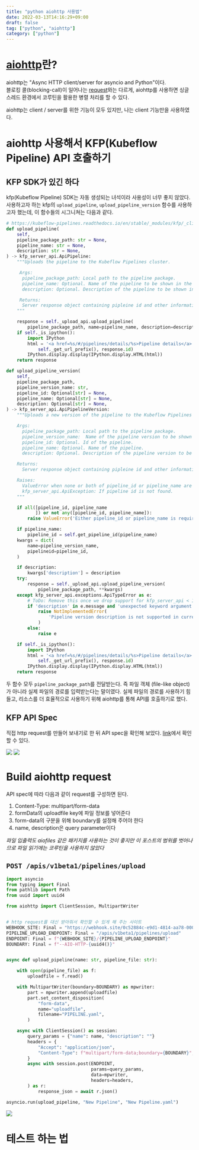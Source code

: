 ```yaml
---
title: "python aiohttp 사용법"
date: 2022-03-13T14:16:29+09:00
draft: false
tag: ["python", "aiohttp"]
category: ["python"]
---
```


# [aiohttp](https://docs.aiohttp.org/en/stable/)란?

aiohttp는 "Async HTTP client/server for asyncio and Python"이다.  
블로킹 콜(blocking-call)이 일어나는 [request](https://docs.python-requests.org/en/latest/)와는 다르게,
aiohttp를 사용하면 싱글 스레드 환경에서 코루틴을 활용한 병렬 처리를 할 수 있다.

aiohttp는 client / server를 위한 기능이 모두 있지만, 나는 client 기능만을 사용하였다.

# aiohttp 사용해서 KFP(Kubeflow Pipeline) API 호출하기

## KFP SDK가 있긴 하다

kfp(Kubeflow Pipeline) SDK는 자동 생성되는 녀석이라 사용성이 너무 좋지 않았다.
사용하고자 하는 kfp의 `upload_pipeline`, `upload_pipeline_version` 함수를 사용하고자 했는데, 이 함수들의 시그니쳐는 다음과 같다.

```python
# https://kubeflow-pipelines.readthedocs.io/en/stable/_modules/kfp/_client.html#Client.upload_pipeline
def upload_pipeline(
    self,
    pipeline_package_path: str = None,
    pipeline_name: str = None,
    description: str = None,
) -> kfp_server_api.ApiPipeline:
    """Uploads the pipeline to the Kubeflow Pipelines cluster.

     Args:
      pipeline_package_path: Local path to the pipeline package.
      pipeline_name: Optional. Name of the pipeline to be shown in the UI.
      description: Optional. Description of the pipeline to be shown in the UI.

     Returns:
      Server response object containing pipleine id and other information.
    """

    response = self._upload_api.upload_pipeline(
        pipeline_package_path, name=pipeline_name, description=description)
    if self._is_ipython():
        import IPython
        html = '<a href=%s/#/pipelines/details/%s>Pipeline details</a>.' % (
            self._get_url_prefix(), response.id)
        IPython.display.display(IPython.display.HTML(html))
    return response
```

```python
def upload_pipeline_version(
    self,
    pipeline_package_path,
    pipeline_version_name: str,
    pipeline_id: Optional[str] = None,
    pipeline_name: Optional[str] = None,
    description: Optional[str] = None,
) -> kfp_server_api.ApiPipelineVersion:
    """Uploads a new version of the pipeline to the Kubeflow Pipelines cluster.

    Args:
      pipeline_package_path: Local path to the pipeline package.
      pipeline_version_name:  Name of the pipeline version to be shown in the UI.
      pipeline_id: Optional. Id of the pipeline.
      pipeline_name: Optional. Name of the pipeline.
      description: Optional. Description of the pipeline version to be shown in the UI.

    Returns:
      Server response object containing pipleine id and other information.

    Raises:
      ValueError when none or both of pipeline_id or pipeline_name are specified
      kfp_server_api.ApiException: If pipeline id is not found.
    """

    if all([pipeline_id, pipeline_name
           ]) or not any([pipeline_id, pipeline_name]):
        raise ValueError('Either pipeline_id or pipeline_name is required')

    if pipeline_name:
        pipeline_id = self.get_pipeline_id(pipeline_name)
    kwargs = dict(
        name=pipeline_version_name,
        pipelineid=pipeline_id,
    )

    if description:
        kwargs['description'] = description
    try:
        response = self._upload_api.upload_pipeline_version(
            pipeline_package_path, **kwargs)
    except kfp_server_api.exceptions.ApiTypeError as e:
        # ToDo: Remove this once we drop support for kfp_server_api < 1.7.1
        if 'description' in e.message and 'unexpected keyword argument' in e.message:
            raise NotImplementedError(
                'Pipeline version description is not supported in current kfp-server-api pypi package. Upgrade to 1.7.1 or above'
            )
        else:
            raise e

    if self._is_ipython():
        import IPython
        html = '<a href=%s/#/pipelines/details/%s>Pipeline details</a>.' % (
            self._get_url_prefix(), response.id)
        IPython.display.display(IPython.display.HTML(html))
    return response
```

두 함수 모두 `pipeline_package_path`를 전달받는다. 즉 파일 객체 (file-like object)가 아니라 실제 파일의 경로를
입력받는다는 말이였다. 실제 파일의 경로를 사용하기 힘들고, 리소스를 더 효율적으로 사용하기 위해 aiohttp를 통해 API를 호출하기로 했다.


## KFP API Spec

직접 http request를 만들어 보내기로 한 뒤 API spec을 확인해 보았다. [link](https://www.kubeflow.org/docs/components/pipelines/reference/api/kubeflow-pipeline-api-spec/#tag-PipelineService)에서 확인 할 수 있다.

![](/images/posts/upload.png)
![](/images/posts/upload-version.png)

# Build aiohttp request

API spec에 따라 다음과 같이 request를 구성하면 된다.

1. Content-Type: multipart/form-data
2. formData의 uploadfile key에 파일 정보를 넣어준다
3. form-data의 구분을 위해 boundary를 설정해 주어야 한다
4. name, description은 query parameter이다

*파일 입출력도 aiofiles 같은 패키지를 사용하는 것이 좋지만 이 포스트의 범위를 벗어나므로 파일 읽기에는 코루틴을 사용하지 않았다*

## `POST /apis/v1beta1/pipelines/upload`
```python
import asyncio
from typing import Final
from pathlib import Path
from uuid import uuid4

from aiohttp import ClientSession, MultipartWriter


# http request를 대신 받아줘서 확인할 수 있게 해 주는 사이트
WEBHOOK_SITE: Final = "https://webhook.site/0c52884c-e9d1-4814-aa78-000000000000"  
PIPELINE_UPLOAD_ENDPOINT: Final = "/apis/v1beta1/pipelines/upload"
ENDPOINT: Final = f"{WEBHOOK_SITE}/{PIPELINE_UPLOAD_ENDPOINT}"
BOUNDARY: Final = f"--AIO-HTTP-{uuid4()}"


async def upload_pipeline(name: str, pipeline_file: str):

    with open(pipeline_file) as f:
        uploadfile = f.read()

    with MultipartWriter(boundary=BOUNDARY) as mpwriter:
        part = mpwriter.append(uploadfile)
        part.set_content_disposition(
            "form-data",
            name="uploadfile",
            filename="PIPELINE.yaml",
        )

    async with ClientSession() as session:
        query_params = {"name": name, "description": ""}
        headers = {
            "Accept": "application/json",
            "Content-Type": f"multipart/form-data;boundary={BOUNDARY}",
        }
        async with session.post(ENDPOINT,
                                params=query_params,
                                data=mpwriter,
                                headers=headers,
        ) as r:
            response_json = await r.json()

asyncio.run(upload_pipeline, "New Pipeline", "New Pipeline.yaml")
```

![](/images/posts/upload-webhook-result.png)

# 테스트 하는 법
